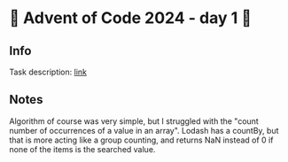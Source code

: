 # 🎄 Advent of Code 2024 - day 1 🎄

## Info

Task description: [link](https://adventofcode.com/2024/day/1)

## Notes

Algorithm of course was very simple, but I struggled with the "count number of occurrences of a value in an array".
Lodash has a countBy, but that is more acting like a group counting, and returns NaN instead of 0 if none of the
items is the searched value.
